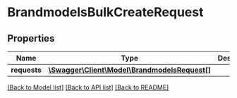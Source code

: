# BrandmodelsBulkCreateRequest

## Properties
Name | Type | Description | Notes
------------ | ------------- | ------------- | -------------
**requests** | [**\Swagger\Client\Model\BrandmodelsRequest[]**](BrandmodelsRequest.md) |  | [optional] 

[[Back to Model list]](../README.md#documentation-for-models) [[Back to API list]](../README.md#documentation-for-api-endpoints) [[Back to README]](../README.md)


